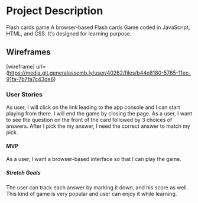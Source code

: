 # Project Description

Flash cards game
A browser-based Flash cards Game coded in JavaScript, HTML, and CSS. It’s designed for learning purpose.

## Wireframes

[wireframe] url=(https://media.git.generalassemb.ly/user/40262/files/b44e8180-5765-11ec-91fa-7b7fa7c43de6)

### User Stories

As user, I will click on the link leading to the app console and I can start playing from there. I will end the game by closing the page.
As a user, I want to see the question on the front of the card followed by 3 choices of answers. After I pick the my answer, I need the correct answer to match my pick.

#### MVP

As a user, I want a browser-based interface so that I can play the game.

##### Stretch Goals

The user can track each answer by marking it down, and his score as well.
This kind of game is very popular and user can enjoy it while learning.
